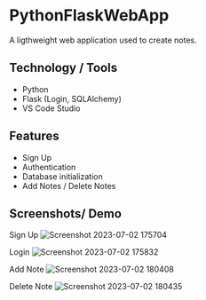 # PythonFlaskWebApp

A ligthweight web application used to create notes. 

## Technology / Tools

- Python
- Flask (Login, SQLAlchemy)
- VS Code Studio

## Features
- Sign Up
- Authentication
- Database initialization
- Add Notes / Delete Notes
  
## Screenshots/ Demo

Sign Up
![Screenshot 2023-07-02 175704](https://github.com/GerardRosario/PythonFlaskWebApp/assets/55461102/e8592108-5a87-435c-b7c4-a1fe97cc5aec)

Login
![Screenshot 2023-07-02 175832](https://github.com/GerardRosario/PythonFlaskWebApp/assets/55461102/0309c0b7-2074-4adf-a92d-78563db9b207)

Add Note
![Screenshot 2023-07-02 180408](https://github.com/GerardRosario/PythonFlaskWebApp/assets/55461102/5ccdd328-b810-4ea5-a3e4-c64ed6b88a8d)

Delete Note
![Screenshot 2023-07-02 180435](https://github.com/GerardRosario/PythonFlaskWebApp/assets/55461102/7d4be230-8719-4f9a-8f08-fbb603700f46)

